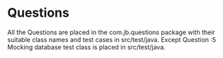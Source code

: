 # Questions

All the Questions are placed in the com.jb.questions package with their suitable class names and test cases in src/test/java.
Except Question :5 Mocking database test class is placed in src/test/java.
